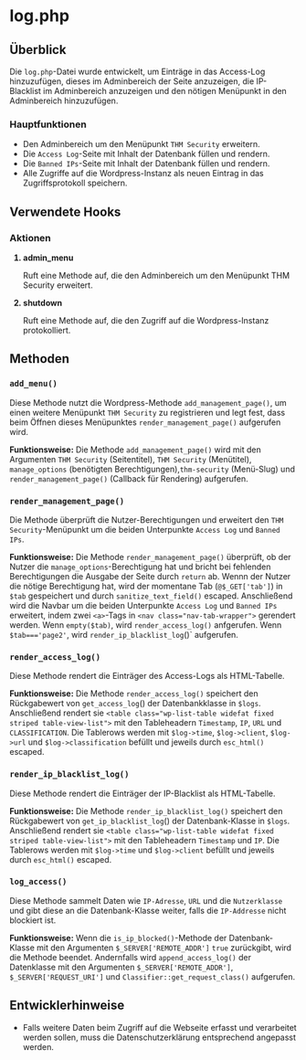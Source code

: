 # log.php

## Überblick

Die `log.php`-Datei wurde entwickelt, um Einträge in das Access-Log hinzuzufügen, dieses im Adminbereich der Seite anzuzeigen, die IP-Blacklist im Adminbereich anzuzeigen und den nötigen Menüpunkt in den Adminbereich hinzuzufügen.  

### Hauptfunktionen

- Den Adminbereich um den Menüpunkt `THM Security` erweitern. 
- Die `Access Log`-Seite mit Inhalt der Datenbank füllen und rendern. 
- Die `Banned IPs`-Seite mit Inhalt der Datenbank füllen und rendern. 
- Alle Zugriffe auf die Wordpress-Instanz als neuen Eintrag in das Zugriffsprotokoll speichern. 

## Verwendete Hooks

### Aktionen
<list>
    <ol>
        <li style="font-weight: bold">admin_menu</li>
            <p>Ruft eine Methode auf, die den Adminbereich um den Menüpunkt THM Security erweitert.</p>
        <li style="font-weight: bold">shutdown</li>
            <p>Ruft eine Methode auf, die den Zugriff auf die  Wordpress-Instanz protokolliert.</p>
    </ol>
</list>

## Methoden

### `add_menu()`
Diese Methode nutzt die Wordpress-Methode `add_management_page()`, um einen weitere Menüpunkt `THM Security` zu registrieren und legt fest, dass beim Öffnen dieses Menüpunktes `render_management_page()` aufgerufen wird. 

**Funktionsweise:** Die  Methode `add_management_page()` wird mit den Argumenten `THM Security` (Seitentitel), `THM Security` (Menütitel), `manage_options` (benötigten Berechtigungen),`thm-security` (Menü-Slug) und `render_management_page()` (Callback  für Rendering) aufgerufen. 

### `render_management_page()`
Die Methode überprüft die Nutzer-Berechtigungen und erweitert den  `THM Security`-Menüpunkt um die beiden Unterpunkte `Access Log` und `Banned IPs`.  

**Funktionsweise:** Die Methode `render_management_page()` überprüft, ob der Nutzer die `manage_options`-Berechtigung hat und bricht bei fehlenden Berechtigungen die Ausgabe der Seite  durch `return` ab. Wennn der Nutzer die nötige Berechtigung hat, wird der momentane Tab (`@$_GET['tab']`) in `$tab` gespeichert und durch `sanitize_text_field()` escaped. Anschließend wird die Navbar um die beiden Unterpunkte `Access Log` und `Banned IPs` erweitert, indem zwei `<a>`-Tags in `<nav class="nav-tab-wrapper">` gerendert werden. Wenn `empty($tab)`, wird `render_access_log()` anfgerufen. Wenn `$tab==='page2'`, wird `render_ip_blacklist_log`()` aufgerufen. 

### `render_access_log()`
Diese Methode rendert die Einträger des Access-Logs als HTML-Tabelle.

**Funktionsweise:** Die Methode `render_access_log()` speichert den Rückgabewert von `get_access_log`() der Datenbankklasse in `$logs`. Anschließend rendert sie `<table class="wp-list-table widefat fixed striped table-view-list">` mit den Tableheadern `Timestamp`, `IP`, `URL` und `CLASSIFICATION`. Die Tablerows werden mit `$log->time`, `$log->client`, `$log->url` und `$log->classification` befüllt und jeweils durch `esc_html()` escaped.


### `render_ip_blacklist_log()`
Diese Methode rendert die Einträger der IP-Blacklist als HTML-Tabelle.

**Funktionsweise:** Die Methode `render_ip_blacklist_log()` speichert den Rückgabewert von `get_ip_blacklist_log`() der Datenbank-Klasse in `$logs`. Anschließend rendert sie `<table class="wp-list-table widefat fixed striped table-view-list">` mit den Tableheadern `Timestamp` und `IP`. Die Tablerows werden mit `$log->time` und `$log->client` befüllt und jeweils durch `esc_html()` escaped. 

### `log_access()`
Diese Methode sammelt Daten wie `IP-Adresse`, `URL` und die `Nutzerklasse` und gibt diese an die Datenbank-Klasse weiter, falls die `IP-Addresse` nicht blockiert ist.

**Funktionsweise:** Wenn die `is_ip_blocked()`-Methode der Datenbank-Klasse mit den Argumenten `$_SERVER['REMOTE_ADDR']` `true` zurückgibt, wird die Methode beendet. Andernfalls wird `append_access_log()` der Datenklasse mit den Argumenten `$_SERVER['REMOTE_ADDR']`, `$_SERVER['REQUEST_URI']` und `Classifier::get_request_class()` aufgerufen.

## Entwicklerhinweise
- Falls weitere Daten beim Zugriff auf die Webseite erfasst und verarbeitet werden sollen, muss die Datenschutzerklärung entsprechend angepasst werden.